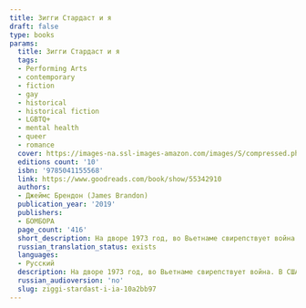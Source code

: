 ```yaml
---
title: Зигги Стардаст и я
draft: false
type: books
params:
  title: Зигги Стардаст и я
  tags:
  - Performing Arts
  - contemporary
  - fiction
  - gay
  - historical
  - historical fiction
  - LGBTQ+
  - mental health
  - queer
  - romance
  cover: https://images-na.ssl-images-amazon.com/images/S/compressed.photo.goodreads.com/books/1600167420i/55342910.jpg
  editions count: '10'
  isbn: '9785041155568'
  link: https://www.goodreads.com/book/show/55342910
  authors:
  - Джеймс Брендон (James Brandon)
  publication_year: '2019'
  publishers:
  - БОМБОРА
  page_count: '416'
  short_description: На дворе 1973 год, во Вьетнаме свирепствует война. В США гомосексуальность преследуется законом.Жизнь Джонатана напоминает кромешный ад - над ним издеваются в школе, дядю держат в психбольнице, а...
  russian_translation_status: exists
  languages:
  - Русский
  description: На дворе 1973 год, во Вьетнаме свирепствует война. В США гомосексуальность преследуется законом.Жизнь Джонатана напоминает кромешный ад - над ним издеваются в школе, дядю держат в психбольнице, а отец беспробудно пьет. Скоро наступят летние каникулы, и его единственная подруга уедет из города.Чтобы спрятаться от окружающей боли и жестокости, он погружается в мир своих фантазий. Только там он может быть собой и не бояться своих желаний, ведь гомосексуализм считается болезнью. Джонатан очень хочет стать нормальным, поэтому ходит на мучительные процедуры электрошоком.но в один из дней он встречает Уэба, и дружба с ним меняет его жизнь навсегда.
  russian_audioversion: 'no'
  slug: ziggi-stardast-i-ia-10a2bb97
---
```


